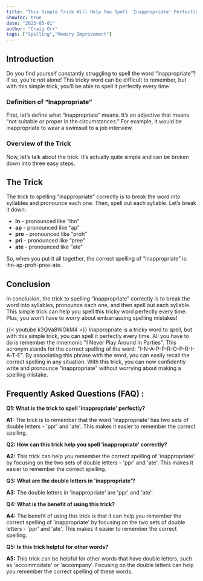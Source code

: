 ```yaml
---
title: "This Simple Trick Will Help You Spell 'Inappropriate' Perfectly Every Time!"
ShowToc: true 
date: "2023-05-01"
author: "Craig Orr" 
tags: ["Spelling","Memory Improvement"]
---
```

## Introduction

Do you find yourself constantly struggling to spell the word “inappropriate”? If so, you’re not alone! This tricky word can be difficult to remember, but with this simple trick, you’ll be able to spell it perfectly every time.

### Definition of “Inappropriate”

First, let’s define what “inappropriate” means. It’s an adjective that means “not suitable or proper in the circumstances.” For example, it would be inappropriate to wear a swimsuit to a job interview.

### Overview of the Trick

Now, let’s talk about the trick. It’s actually quite simple and can be broken down into three easy steps.

## The Trick

The trick to spelling “inappropriate” correctly is to break the word into syllables and pronounce each one. Then, spell out each syllable. Let’s break it down:

* **In** - pronounced like “ihn”
* **ap** - pronounced like “ap”
* **pro** - pronounced like “proh”
* **pri** - pronounced like “pree”
* **ate** - pronounced like “ate”

So, when you put it all together, the correct spelling of “inappropriate” is: ihn-ap-proh-pree-ate.

## Conclusion

In conclusion, the trick to spelling “inappropriate” correctly is to break the word into syllables, pronounce each one, and then spell out each syllable. This simple trick can help you spell this tricky word perfectly every time. Plus, you won’t have to worry about embarrassing spelling mistakes!

{{< youtube k3QVa8WOkM4 >}} 
Inappropriate is a tricky word to spell, but with this simple trick, you can spell it perfectly every time. All you have to do is remember the mnemonic "I Never Play Around In Parties". This acronym stands for the correct spelling of the word: "I-N-A-P-P-R-O-P-R-I-A-T-E". By associating this phrase with the word, you can easily recall the correct spelling in any situation. With this trick, you can now confidently write and pronounce "inappropriate" without worrying about making a spelling mistake.

## Frequently Asked Questions (FAQ) :
**Q1: What is the trick to spell 'inappropriate' perfectly?**

**A1:** The trick is to remember that the word 'inappropriate' has two sets of double letters - 'ppr' and 'ate'. This makes it easier to remember the correct spelling.

**Q2: How can this trick help you spell 'inappropriate' correctly?**

**A2:** This trick can help you remember the correct spelling of 'inappropriate' by focusing on the two sets of double letters - 'ppr' and 'ate'. This makes it easier to remember the correct spelling.

**Q3: What are the double letters in 'inappropriate'?**

**A3:** The double letters in 'inappropriate' are 'ppr' and 'ate'.

**Q4: What is the benefit of using this trick?**

**A4:** The benefit of using this trick is that it can help you remember the correct spelling of 'inappropriate' by focusing on the two sets of double letters - 'ppr' and 'ate'. This makes it easier to remember the correct spelling.

**Q5: Is this trick helpful for other words?**

**A5:** This trick can be helpful for other words that have double letters, such as 'accommodate' or 'accompany'. Focusing on the double letters can help you remember the correct spelling of these words.






